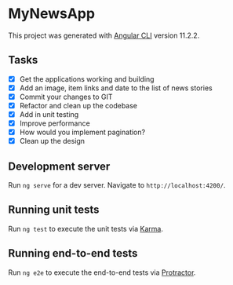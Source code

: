 # MyNewsApp

This project was generated with [Angular CLI](https://github.com/angular/angular-cli) version 11.2.2.

## Tasks

- [x] Get the applications working and building
- [x] Add an image, item links and date to the list of news stories
- [x] Commit your changes to GIT
- [x] Refactor and clean up the codebase
- [x] Add in unit testing
- [x] Improve performance
- [x] How would you implement pagination?
- [x] Clean up the design

## Development server

Run `ng serve` for a dev server. Navigate to `http://localhost:4200/`.

## Running unit tests

Run `ng test` to execute the unit tests via [Karma](https://karma-runner.github.io).

## Running end-to-end tests

Run `ng e2e` to execute the end-to-end tests via [Protractor](http://www.protractortest.org/).
